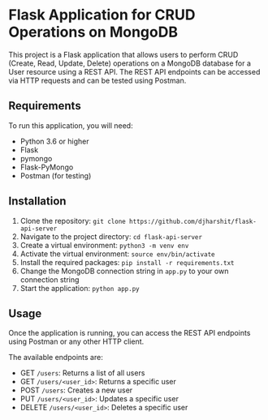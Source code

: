 # Flask Application for CRUD Operations on MongoDB

This project is a Flask application that allows users to perform CRUD (Create, Read, Update, Delete) operations on a MongoDB database for a User resource using a REST API. The REST API endpoints can be accessed via HTTP requests and can be tested using Postman.

## Requirements

To run this application, you will need:

- Python 3.6 or higher
- Flask
- pymongo
- Flask-PyMongo
- Postman (for testing)

## Installation

1. Clone the repository: `git clone https://github.com/djharshit/flask-api-server`
2. Navigate to the project directory: `cd flask-api-server`
3. Create a virtual environment: `python3 -m venv env`
4. Activate the virtual environment: `source env/bin/activate`
5. Install the required packages: `pip install -r requirements.txt`
6. Change the MongoDB connection string in `app.py` to your own connection string
7. Start the application: `python app.py`

## Usage

Once the application is running, you can access the REST API endpoints using Postman or any other HTTP client.

The available endpoints are:

- GET `/users`: Returns a list of all users
- GET `/users/<user_id>`: Returns a specific user
- POST `/users`: Creates a new user
- PUT `/users/<user_id>`: Updates a specific user
- DELETE `/users/<user_id>`: Deletes a specific user
